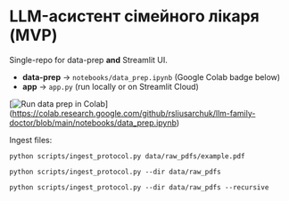 # LLM-асистент сімейного лікаря  (MVP)

Single-repo for data-prep **and** Streamlit UI.

* **data-prep** → `notebooks/data_prep.ipynb` (Google Colab badge below)
* **app**      → `app.py` (run locally or on Streamlit Cloud)

[![Run data prep in Colab](https://colab.research.google.com/assets/colab-badge.svg)]
(https://colab.research.google.com/github/rsliusarchuk/llm-family-doctor/blob/main/notebooks/data_prep.ipynb) 

Ingest files:

```python scripts/ingest_protocol.py data/raw_pdfs/example.pdf```

```python scripts/ingest_protocol.py --dir data/raw_pdfs```

```python scripts/ingest_protocol.py --dir data/raw_pdfs --recursive```







